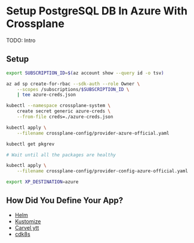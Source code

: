 # Setup PostgreSQL DB In Azure With Crossplane

TODO: Intro

## Setup

```bash
export SUBSCRIPTION_ID=$(az account show --query id -o tsv)

az ad sp create-for-rbac --sdk-auth --role Owner \
    --scopes /subscriptions/$SUBSCRIPTION_ID \
    | tee azure-creds.json

kubectl --namespace crossplane-system \
    create secret generic azure-creds \
    --from-file creds=./azure-creds.json

kubectl apply \
    --filename crossplane-config/provider-azure-official.yaml

kubectl get pkgrev

# Wait until all the packages are healthy

kubectl apply \
    --filename crossplane-config/provider-config-azure-official.yaml

export XP_DESTINATION=azure
```

## How Did You Define Your App?

* [Helm](crossplane-helm.md)
* [Kustomize](crossplane-kustomize.md)
* [Carvel ytt](crossplane-carvel.md)
* [cdk8s](crossplane-cdk8s.md)